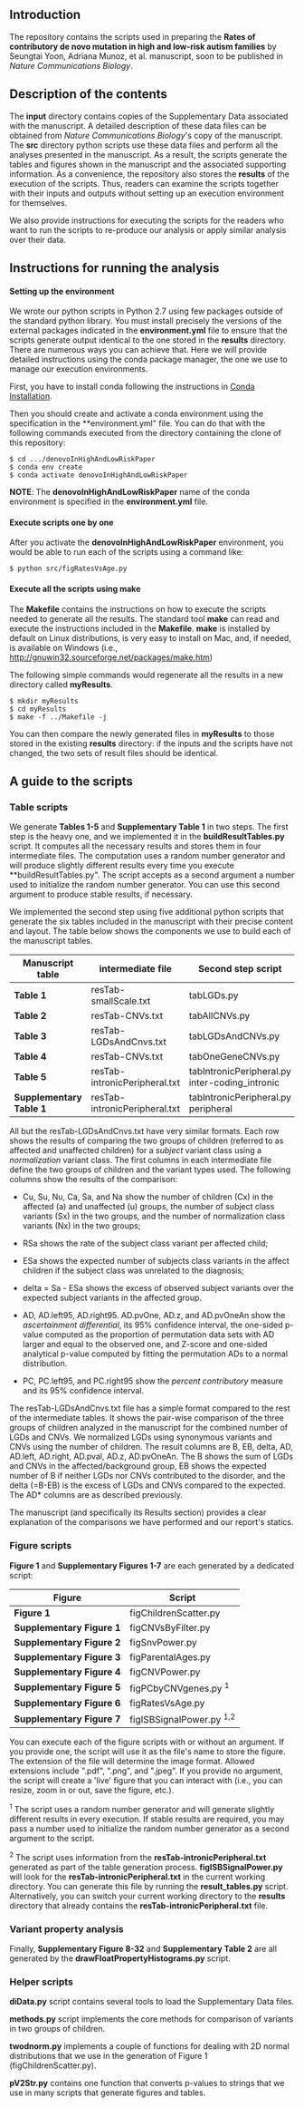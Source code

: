 ## Introduction

The repository contains the scripts used in preparing the **Rates of contributory de novo mutation in high and low-risk autism families** by Seungtai Yoon, Adriana Munoz, et al. manuscript, soon to be published in _Nature Communications Biology_.

## Description of the contents

The **input** directory contains copies of the Supplementary Data associated with the manuscript. A detailed description of these data files can be obtained from _Nature Communications Biology_'s copy of the manuscript. The **src** directory python scripts use these data files and perform all the analyses presented in the manuscript. As a result, the scripts generate the tables and figures shown in the manuscript and the associated supporting information. As a convenience, the repository also stores the **results** of the execution of the scripts. Thus, readers can examine the scripts together with their inputs and outputs without setting up an execution environment for themselves. 

We also provide instructions for executing the scripts for the readers who want to run the scripts to re-produce our analysis or apply similar analysis over their data. 

## Instructions for running the analysis

#### Setting up the environment

We wrote our python scripts in Python 2.7 using few packages outside of the standard python library. You must install precisely the versions of the external packages indicated in the **environment.yml** file to ensure that the scripts generate output identical to the one stored in the **results** directory. There are numerous ways you can achieve that. Here we will provide detailed instructions using the conda package manager, the one we use to manage our execution environments.

First, you have to install conda following the instructions in [Conda Installation](https://docs.conda.io/projects/conda/en/latest/user-guide/install/index.html).

Then you should create and activate a conda environment using the specification in the **environment.yml" file. You can do that with the following commands executed from the directory containing the clone of this repository:

    $ cd .../denovoInHighAndLowRiskPaper
    $ conda env create
    $ conda activate denovoInHighAndLowRiskPaper

**NOTE**: The **denovoInHighAndLowRiskPaper** name of the conda environment is specified in the **environment.yml** file. 

#### Execute scripts one by one

After you activate the **denovoInHighAndLowRiskPaper** environment, you would be able to run each of the scripts using a command like:

    $ python src/figRatesVsAge.py

#### Execute all the scripts using **make**

The **Makefile** contains the instructions on how to execute the scripts needed to generate all the results. The standard tool **make** can read and execute the instructions included in the **Makefile**. **make** is installed by default on Linux distributions, is very easy to install on Mac, and, if needed, is available on Windows (i.e., http://gnuwin32.sourceforge.net/packages/make.htm)

The following simple commands would regenerate all the results in a new directory called **myResults**. 

    $ mkdir myResults
    $ cd myResults
    $ make -f ../Makefile -j

You can then compare the newly generated files in **myResults** to those stored in the existing **results** directory: if the inputs and the scripts have not changed, the two sets of result files should be identical. 

## A guide to the scripts

### Table scripts

We generate **Tables 1-5** and **Supplementary Table 1** in two steps. The first step is the heavy one, and we implemented it in the **buildResultTables.py** script. It computes all the necessary results and stores them in four intermediate files. The computation uses a random number generator and will produce slightly different results every time you execute **buildResultTables.py". The script accepts as a second argument a number used to initialize the random number generator. You can use this second argument to produce stable results, if necessary. 

We implemented the second step using five additional python scripts that generate the six tables included in the manuscript with their precise content and layout. The table below shows the components we use to build each of the manuscript tables.

| Manuscript table          | intermediate file             | Second step script                             |
|---------------------------|-------------------------------|------------------------------------------------|
| **Table 1**               | resTab-smallScale.txt         | tabLGDs.py                                     |
| **Table 2**               | resTab-CNVs.txt               | tabAllCNVs.py                                  |
| **Table 3**               | resTab-LGDsAndCnvs.txt        | tabLGDsAndCNVs.py                              |
| **Table 4**               | resTab-CNVs.txt               | tabOneGeneCNVs.py                              |
| **Table 5**               | resTab-intronicPeripheral.txt | tabIntronicPeripheral.py inter-coding_intronic |
| **Supplementary Table 1** | resTab-intronicPeripheral.txt | tabIntronicPeripheral.py peripheral            |

All but the resTab-LGDsAndCnvs.txt have very similar formats. Each row shows the results of comparing the two groups of children (referred to as affected and unaffected children) for a *subject* variant class using a *normalization* variant class. The first columns in each intermediate file define the two groups of children and the variant types used. The following columns show the results of the comparison:

  * Cu, Su, Nu, Ca, Sa, and Na show the number of children (Cx) in the affected (a) and unaffected (u) groups, the number of subject class variants (Sx) in the two groups, and the number of normalization class variants (Nx) in the two groups; 

  * RSa	shows the rate of the subject class variant per affected child; 
  
  * ESa	shows the expected number of subjects class variants in the affect children if the subject class was unrelated to the diagnosis;
  
  * delta = Sa - ESa shows the excess of observed subject variants over the expected subject variants in the affected group.
  
  * AD, AD.left95, AD.right95. AD.pvOne, AD.z, and AD.pvOneAn show the *ascertainment differential*, its 95% confidence interval, the one-sided p-value computed as the proportion of permutation data sets with AD larger and equal to the observed one, and Z-score and one-sided analytical p-value computed by fitting the permutation ADs to a normal distribution.

  * PC, PC.left95, and PC.right95 show the *percent contributory* measure and its 95% confidence interval.

The resTab-LGDsAndCnvs.txt file has a simple format compared to the rest of the intermediate tables. 
It shows the pair-wise comparison of the three groups of children analyzed in the manuscript for the combined number of LGDs and CNVs. We normalized LGDs using synonymous variants and CNVs using the number of children. The result columns are B, EB, delta, AD, AD.left, AD.right, AD.pval, AD.z, AD.pvOneAn. The B shows the sum of LGDs and CNVs in the affected/background group, EB shows the expected number of B if neither LGDs nor CNVs contributed to the disorder, and the delta (=B-EB) is the excess of LGDs and CNVs compared to the expected. The AD* columns are as described previously.

The manuscript (and specifically its Results section) provides a clear explanation of the comparisons we have performed and our report's statics. 

### Figure scripts

**Figure 1** and **Supplementary Figures 1-7** are each generated by a dedicated script:

| Figure                     | Script                              |
|----------------------------|-------------------------------------|
| **Figure 1**               | figChildrenScatter.py               |
| **Supplementary Figure 1** | figCNVsByFilter.py                  |
| **Supplementary Figure 2** | figSnvPower.py                      |
| **Supplementary Figure 3** | figParentalAges.py                  |
| **Supplementary Figure 4** | figCNVPower.py                      |
| **Supplementary Figure 5** | figPCbyCNVgenes.py <sup>1</sup>     |
| **Supplementary Figure 6** | figRatesVsAge.py                    |
| **Supplementary Figure 7** | figISBSignalPower.py <sup>1,2</sup> |

You can execute each of the figure scripts with or without an argument. If you provide one, the script will use it as the file's name to store the figure. The extension of the file will determine the image format. Allowed extensions include ".pdf", ".png", and ".jpeg". If you provide no argument, the script will create a 'live' figure that you can interact with (i.e., you can resize, zoom in or out, save the figure, etc.).

<sup>1</sup> The script uses a random number generator and will generate slightly different results in every execution. If stable results are required, you may pass a number used to initialize the random number generator as a second argument to the script. 

<sup>2</sup> The script uses information from the **resTab-intronicPeripheral.txt** generated as part of the table generation process. **figISBSignalPower.py** will look for the **resTab-intronicPeripheral.txt** in the current working directory. You can generate this file by running the **result_tables.py** script. Alternatively, you can switch your current working directory to the **results** directory that already contains the **resTab-intronicPeripheral.txt** file.

### Variant property analysis

Finally, **Supplementary Figure 8-32** and **Supplementary Table 2** are all generated by the **drawFloatPropertyHistograms.py** script. 

### Helper scripts

**diData.py** script contains several tools to load the Supplementary Data files.

**methods.py** script implements the core methods for comparison of variants in two groups of children. 

**twodnorm.py** implements a couple of functions for dealing with 2D normal distributions that we use in the 
generation of Figure 1 (figChildrenScatter.py).

**pV2Str.py** contains one function that converts p-values to strings that we use in many scripts that generate figures and tables. 
